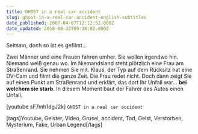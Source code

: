 ```yaml
---
title: GHOST in a real car accident
slug: ghost-in-a-real-car-accident-english-subtitles
date_published: 2007-04-07T12:12:52.000Z
date_updated: 2018-08-22T09:38:02.000Z
---
```


Seltsam, doch so ist es gefilmt...

Zwei Männer und eine Frauen fahren umher. Sie wollen irgendwo hin. Niemand weiß genau wo. Im Niemandsland steht plötzlich eine Frau am Straßenrand. Sie nehmen Sie mit. Klaus, der Typ auf dem Rücksitz hat eine DV-Cam und filmt die ganze Zeit. Die Frau redet nicht. Doch dann zeigt Sie auf einen Punkt am Straßenrand und erklärt, das dort Ihr Unfall war... **bei welchem sie starb**. In diesem Moment baut der Fahrer des Autos einen Unfall.

[youtube sF7mh1dgJ2k]
`GHOST in a real car accident`

[tags]Youtube, Geister, Video, Grusel, accident, Tod, Geist, Verstorben, Mysterium, Fake, Urban Legend[/tags]
